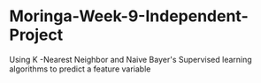 # Moringa-Week-9-Independent-Project
Using K -Nearest Neighbor and Naive Bayer's Supervised learning algorithms to predict a feature variable
